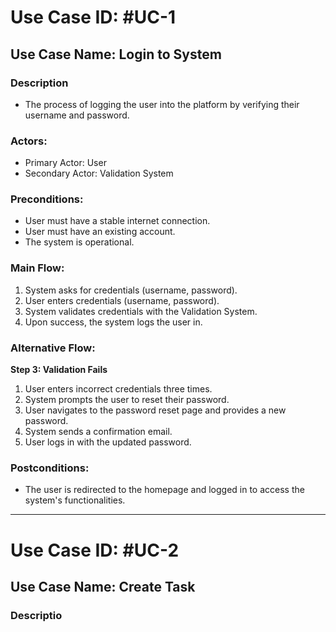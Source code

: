 # Use Case ID: #UC-1

## Use Case Name: Login to System

### Description
- The process of logging the user into the platform by verifying their username and password.

### Actors:
- Primary Actor: User
- Secondary Actor: Validation System

### Preconditions:
- User must have a stable internet connection.
- User must have an existing account.
- The system is operational.

### Main Flow:
1. System asks for credentials (username, password).
2. User enters credentials (username, password).
3. System validates credentials with the Validation System.
4. Upon success, the system logs the user in.

### Alternative Flow:
**Step 3: Validation Fails**
1. User enters incorrect credentials three times.
2. System prompts the user to reset their password.
3. User navigates to the password reset page and provides a new password.
4. System sends a confirmation email.
5. User logs in with the updated password.

### Postconditions:
- The user is redirected to the homepage and logged in to access the system's functionalities.

---

# Use Case ID: #UC-2

## Use Case Name: Create Task

### Descriptio
